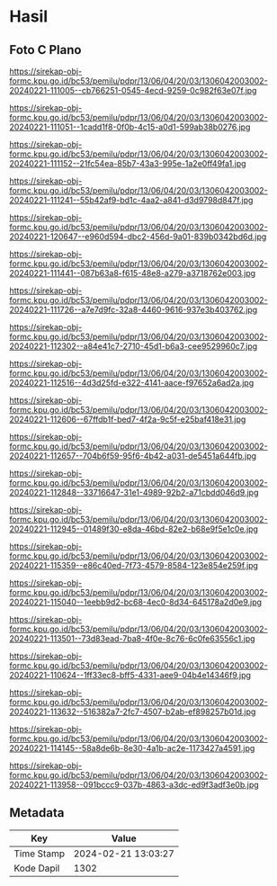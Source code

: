 # Hasil

## Foto C Plano

https://sirekap-obj-formc.kpu.go.id/bc53/pemilu/pdpr/13/06/04/20/03/1306042003002-20240221-111005--cb766251-0545-4ecd-9259-0c982f63e07f.jpg

https://sirekap-obj-formc.kpu.go.id/bc53/pemilu/pdpr/13/06/04/20/03/1306042003002-20240221-111051--1cadd1f8-0f0b-4c15-a0d1-599ab38b0276.jpg

https://sirekap-obj-formc.kpu.go.id/bc53/pemilu/pdpr/13/06/04/20/03/1306042003002-20240221-111152--21fc54ea-85b7-43a3-995e-1a2e0ff49fa1.jpg

https://sirekap-obj-formc.kpu.go.id/bc53/pemilu/pdpr/13/06/04/20/03/1306042003002-20240221-111241--55b42af9-bd1c-4aa2-a841-d3d9798d847f.jpg

https://sirekap-obj-formc.kpu.go.id/bc53/pemilu/pdpr/13/06/04/20/03/1306042003002-20240221-120647--e960d594-dbc2-456d-9a01-839b0342bd6d.jpg

https://sirekap-obj-formc.kpu.go.id/bc53/pemilu/pdpr/13/06/04/20/03/1306042003002-20240221-111441--087b63a8-f615-48e8-a279-a3718762e003.jpg

https://sirekap-obj-formc.kpu.go.id/bc53/pemilu/pdpr/13/06/04/20/03/1306042003002-20240221-111726--a7e7d9fc-32a8-4460-9616-937e3b403762.jpg

https://sirekap-obj-formc.kpu.go.id/bc53/pemilu/pdpr/13/06/04/20/03/1306042003002-20240221-112302--a84e41c7-2710-45d1-b6a3-cee9529960c7.jpg

https://sirekap-obj-formc.kpu.go.id/bc53/pemilu/pdpr/13/06/04/20/03/1306042003002-20240221-112516--4d3d25fd-e322-4141-aace-f97652a6ad2a.jpg

https://sirekap-obj-formc.kpu.go.id/bc53/pemilu/pdpr/13/06/04/20/03/1306042003002-20240221-112606--67ffdb1f-bed7-4f2a-9c5f-e25baf418e31.jpg

https://sirekap-obj-formc.kpu.go.id/bc53/pemilu/pdpr/13/06/04/20/03/1306042003002-20240221-112657--704b6f59-95f6-4b42-a031-de5451a644fb.jpg

https://sirekap-obj-formc.kpu.go.id/bc53/pemilu/pdpr/13/06/04/20/03/1306042003002-20240221-112848--33716647-31e1-4989-92b2-a71cbdd046d9.jpg

https://sirekap-obj-formc.kpu.go.id/bc53/pemilu/pdpr/13/06/04/20/03/1306042003002-20240221-112945--01489f30-e8da-46bd-82e2-b68e9f5e1c0e.jpg

https://sirekap-obj-formc.kpu.go.id/bc53/pemilu/pdpr/13/06/04/20/03/1306042003002-20240221-115359--e86c40ed-7f73-4579-8584-123e854e259f.jpg

https://sirekap-obj-formc.kpu.go.id/bc53/pemilu/pdpr/13/06/04/20/03/1306042003002-20240221-115040--1eebb9d2-bc68-4ec0-8d34-645178a2d0e9.jpg

https://sirekap-obj-formc.kpu.go.id/bc53/pemilu/pdpr/13/06/04/20/03/1306042003002-20240221-113501--73d83ead-7ba8-4f0e-8c76-6c0fe63556c1.jpg

https://sirekap-obj-formc.kpu.go.id/bc53/pemilu/pdpr/13/06/04/20/03/1306042003002-20240221-110624--1ff33ec8-bff5-4331-aee9-04b4e14346f9.jpg

https://sirekap-obj-formc.kpu.go.id/bc53/pemilu/pdpr/13/06/04/20/03/1306042003002-20240221-113632--516382a7-2fc7-4507-b2ab-ef898257b01d.jpg

https://sirekap-obj-formc.kpu.go.id/bc53/pemilu/pdpr/13/06/04/20/03/1306042003002-20240221-114145--58a8de6b-8e30-4a1b-ac2e-1173427a4591.jpg

https://sirekap-obj-formc.kpu.go.id/bc53/pemilu/pdpr/13/06/04/20/03/1306042003002-20240221-113958--091bccc9-037b-4863-a3dc-ed9f3adf3e0b.jpg


## Metadata

| Key        | Value               |
| ---------- | ------------------- |
| Time Stamp | 2024-02-21 13:03:27 |
| Kode Dapil | 1302                |



